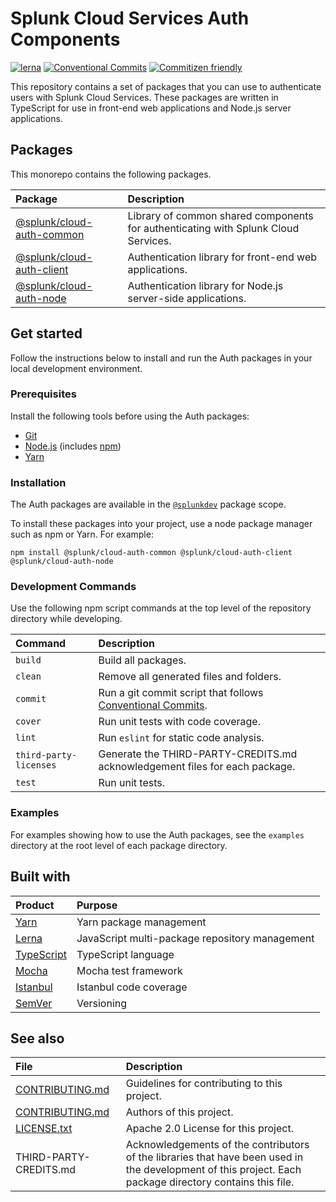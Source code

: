 # Splunk Cloud Services Auth Components

[![lerna](https://img.shields.io/badge/maintained%20with-lerna-cc00ff.svg)](https://lerna.js.org/)
[![Conventional Commits](https://img.shields.io/badge/Conventional%20Commits-1.0.0-yellow.svg)](https://conventionalcommits.org)
[![Commitizen friendly](https://img.shields.io/badge/commitizen-friendly-brightgreen.svg)](http://commitizen.github.io/cz-cli/)

This repository contains a set of packages that you can use to authenticate users with Splunk Cloud Services. These packages are written in TypeScript for use in front-end web applications and Node.js server applications.

## Packages

This monorepo contains the following packages.

| Package                                                  | Description               |
|:-------------------------------------------------------- |:------------------------- |
| [@splunk/cloud-auth-common](/packages/cloud-auth-common) | Library of common shared components for authenticating with Splunk Cloud Services. |
| [@splunk/cloud-auth-client](/packages/cloud-auth-client) | Authentication library for front-end web applications. |
| [@splunk/cloud-auth-node](/packages/cloud-auth-node)     | Authentication library for Node.js server-side applications. |


## Get started

Follow the instructions below to install and run the Auth packages in your local development environment.

### Prerequisites

Install the following tools before using the Auth packages:

* [Git](https://git-scm.com/downloads)
* [Node.js](https://nodejs.org/en/download/) (includes [npm](https://www.npmjs.com/get-npm))
* [Yarn](https://legacy.yarnpkg.com/en/docs/install)

### Installation

The Auth packages are available in the [`@splunkdev`](https://www.npmjs.com/search?q=%40splunkdev) package scope. 

To install these packages into your project, use a node package manager such as npm or Yarn. For example:

```
npm install @splunk/cloud-auth-common @splunk/cloud-auth-client @splunk/cloud-auth-node 
```

### Development Commands

Use the following npm script commands at the top level of the repository directory while developing.

| Command                | Description                              |
|:---------------------- |:---------------------------------------- |
| `build`                | Build all packages.                      |
| `clean`                | Remove all generated files and folders.  |
| `commit`               | Run a git commit script that follows [Conventional Commits](https://www.conventionalcommits.org/). |
| `cover`                | Run unit tests with code coverage.       |
| `lint`                 | Run `eslint` for static code analysis.   |
| `third-party-licenses` | Generate the THIRD-PARTY-CREDITS.md acknowledgement files for each package. |
| `test`                 | Run unit tests.                          |

### Examples

For examples showing how to use the Auth packages, see the `examples` directory at the root level of each package directory. 

## Built with

| Product                                       | Purpose                       |
|:--------------------------------------------- |:----------------------------- |
| [Yarn](https://github.com/yarnpkg/yarn)       | Yarn package management       |
| [Lerna](https://github.com/lerna/lerna/)      | JavaScript multi-package repository management |
| [TypeScript](https://github.com/microsoft/TypeScript) | TypeScript language   |
| [Mocha](https://github.com/mochajs/mocha)     | Mocha test framework          |
| [Istanbul](https://github.com/istanbuljs/nyc) | Istanbul code coverage        |
| [SemVer](http://semver.org/)                  | Versioning                    |

## See also

| File                               | Description                             |
|:---------------------------------- |:--------------------------------------- |
| [CONTRIBUTING.md](CONTRIBUTING.md) | Guidelines for contributing to this project. |
| [CONTRIBUTING.md](CONTRIBUTING.md)           | Authors of this project.                |
| [LICENSE.txt](LICENSE.txt)         | Apache 2.0 License for this project.    |
| THIRD-PARTY-CREDITS.md             | Acknowledgements of the contributors of the libraries that have been used in the development of this project. Each package directory contains this file. |

